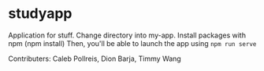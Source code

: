 # studyapp
Application for stuff.
Change directory into my-app.
Install packages with npm (npm install)
Then, you'll be able to launch the app using ```npm run serve```

Contributers: Caleb Pollreis, Dion Barja, Timmy Wang